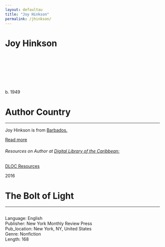 ```yaml
---
layout: defaultau
title: "Joy Hinkson"
permalink: /jhinkson/
---
```

<!-- partial:index.partial.html -->
<div class="content">
    <h1>Joy Hinkson</h1>
    <div class="quote">
        <div><img src="" class="logo"></div>
    </div>
    <div class="timeline">
        <div style="padding-bottom:100px;"></div>
        <div class="block">
            <div class="date right"><p class="right">b. 1949</p></div>
            <div class="dot"></div>
            <div class="left first">
            <div class="author_country">
                <h1>Author Country</h1><hr>
            <div class="aclocation"><p>Joy Hinkson is from <a href="{{ site.baseurl }}/12">Barbados.</a></p></div>
              <div class="acreadmore">  <a href="#" target="_blank">Read more</a></div>
              <div class="aclocation">  <h6>Resources on Author at <a href="https://dloc.com">Digital Library of the Caribbean:</a></h6></div> 
       <div class="dlocresources"><a href="https://www.dloc.com/AA00013173/00001/pdf" target="_blank">DLOC Resources</a></div>
            </div>
            </div>
        </div>
        <div class="block">
            <div class="date left"><p class="left">2016</p></div>
            <div class="dot"></div>
            <div class="right">
                <h1>The Bolt of Light</h1><hr>
                <p><img src=""></p>
                <p>
                Language: English<br/>
                Publisher: New York Monthly Review Press<br/>
                Pub_location: New York, NY, United States<br/>
                Genre: Nonfiction<br/>
                Length: 168 <br/>                   </p>
            </div>
        </div>
  <!-- partial -->
<script src='https://cdnjs.cloudflare.com/ajax/libs/jquery/3.1.1/jquery.min.js'></script><script  src="{{ site.baseurl }}/assets/js/authorscript.js"></script>